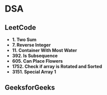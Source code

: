 # DSA

## LeetCode
- **1. Two Sum**
- **7. Reverse Integer**
- **11. Container With Most Water**
- **392. Is Subsequence**
- **605. Can Place Flowers**
- **1752. Check if array is Rotated and Sorted**
- **3151. Special Array 1**
## GeeksforGeeks

